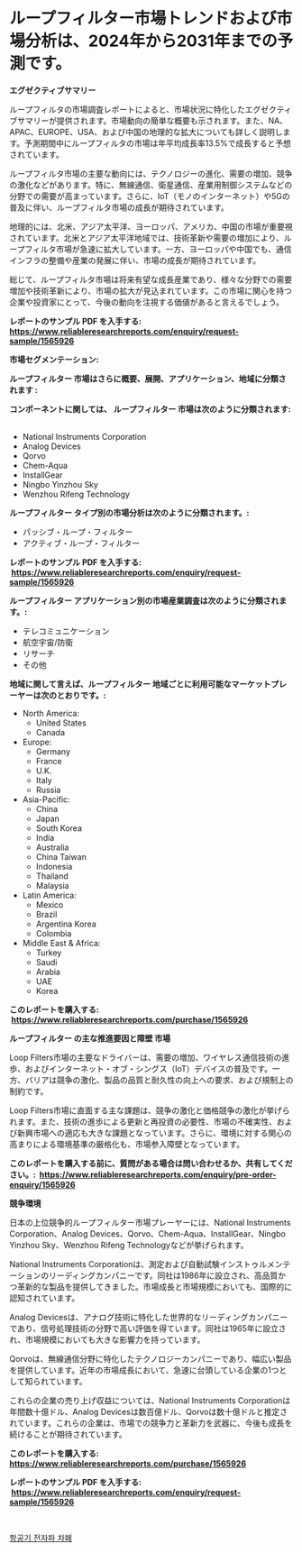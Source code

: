 <p><h1>ループフィルター市場トレンドおよび市場分析は、2024年から2031年までの予測です。</h1></p><p><strong>エグゼクティブサマリー</strong></p>
<p><p>ループフィルタの市場調査レポートによると、市場状況に特化したエグゼクティブサマリーが提供されます。市場動向の簡単な概要も示されます。また、NA、APAC、EUROPE、USA、および中国の地理的な拡大についても詳しく説明します。予測期間中にループフィルタの市場は年平均成長率13.5%で成長すると予想されています。</p><p>ループフィルタ市場の主要な動向には、テクノロジーの進化、需要の増加、競争の激化などがあります。特に、無線通信、衛星通信、産業用制御システムなどの分野での需要が高まっています。さらに、IoT（モノのインターネット）や5Gの普及に伴い、ループフィルタ市場の成長が期待されています。</p><p>地理的には、北米、アジア太平洋、ヨーロッパ、アメリカ、中国の市場が重要視されています。北米とアジア太平洋地域では、技術革新や需要の増加により、ループフィルタ市場が急速に拡大しています。一方、ヨーロッパや中国でも、通信インフラの整備や産業の発展に伴い、市場の成長が期待されています。</p><p>総じて、ループフィルタ市場は将来有望な成長産業であり、様々な分野での需要増加や技術革新により、市場の拡大が見込まれています。この市場に関心を持つ企業や投資家にとって、今後の動向を注視する価値があると言えるでしょう。</p></p>
<p><strong>レポートのサンプル PDF を入手する: <a href="https://www.reliableresearchreports.com/enquiry/request-sample/1565926">https://www.reliableresearchreports.com/enquiry/request-sample/1565926</a></strong></p>
<p><strong>市場セグメンテーション:</strong></p>
<p><strong> ループフィルター 市場はさらに概要、展開、アプリケーション、地域に分類されます :</strong></p>
<p><strong>コンポーネントに関しては、 ループフィルター 市場は次のように分類されます: &nbsp;</strong></p>
<p><ul><li>National Instruments Corporation</li><li>Analog Devices</li><li>Qorvo</li><li>Chem-Aqua</li><li>InstallGear</li><li>Ningbo Yinzhou Sky</li><li>Wenzhou Rifeng Technology</li></ul></p>
<p><strong> ループフィルター タイプ別の市場分析は次のように分類されます。:</strong></p>
<p><ul><li>パッシブ・ループ・フィルター</li><li>アクティブ・ループ・フィルター</li></ul></p>
<p><strong>レポートのサンプル PDF を入手する: &nbsp;<a href="https://www.reliableresearchreports.com/enquiry/request-sample/1565926">https://www.reliableresearchreports.com/enquiry/request-sample/1565926</a></strong></p>
<p><strong> ループフィルター アプリケーション別の市場産業調査は次のように分類されます。:</strong></p>
<p><ul><li>テレコミュニケーション</li><li>航空宇宙/防衛</li><li>リサーチ</li><li>その他</li></ul></p>
<p><strong>地域に関して言えば、ループフィルター 地域ごとに利用可能なマーケットプレーヤーは次のとおりです。:</strong></p>
<p><ul>
    <li>
        North America:
        <ul>
            <li>United States</li>
            <li>Canada</li>
        </ul>
    </li>
    <li>
        Europe:
        <ul>
            <li>Germany</li>
            <li>France</li>
            <li>U.K.</li>
            <li>Italy</li>
            <li>Russia</li>
        </ul>
    </li>
    <li>
        Asia-Pacific:
        <ul>
            <li>China</li>
            <li>Japan</li>
            <li>South Korea</li>
            <li>India</li>
            <li>Australia</li>
            <li>China Taiwan</li>
            <li>Indonesia</li>
            <li>Thailand</li>
            <li>Malaysia</li>
        </ul>
    </li>
    <li>
        Latin America:
        <ul>
            <li>Mexico</li>
            <li>Brazil</li>
            <li>Argentina Korea</li>
            <li>Colombia</li>
        </ul>
    </li>
    <li>
        Middle East & Africa:
        <ul>
            <li>Turkey</li>
            <li>Saudi</li>
            <li>Arabia</li>
            <li>UAE</li>
            <li>Korea</li>
        </ul>
    </li>
    </ul></p>
<p><strong>このレポートを購入する: &nbsp;<a href="https://www.reliableresearchreports.com/purchase/1565926">https://www.reliableresearchreports.com/purchase/1565926</a></strong></p>
<p><strong>ループフィルター の主な推進要因と障壁 市場</strong></p>
<p><p>Loop Filters市場の主要なドライバーは、需要の増加、ワイヤレス通信技術の進歩、およびインターネット・オブ・シングス（IoT）デバイスの普及です。一方、バリアは競争の激化、製品の品質と耐久性の向上への要求、および規制上の制約です。</p><p>Loop Filters市場に直面する主な課題は、競争の激化と価格競争の激化が挙げられます。また、技術の進歩による更新と再投資の必要性、市場の不確実性、および新興市場への適応も大きな課題となっています。さらに、環境に対する関心の高まりによる環境基準の厳格化も、市場参入障壁となっています。</p></p>
<p><strong>このレポートを購入する前に、質問がある場合は問い合わせるか、共有してください。:&nbsp; <a href="https://www.reliableresearchreports.com/enquiry/pre-order-enquiry/1565926">https://www.reliableresearchreports.com/enquiry/pre-order-enquiry/1565926</a></strong></p>
<p><strong>競争環境</strong></p>
<p><p>日本の上位競争的ループフィルター市場プレーヤーには、National Instruments Corporation、Analog Devices、Qorvo、Chem-Aqua、InstallGear、Ningbo Yinzhou Sky、Wenzhou Rifeng Technologyなどが挙げられます。</p><p>National Instruments Corporationは、測定および自動試験インストゥルメンテーションのリーディングカンパニーです。同社は1986年に設立され、高品質かつ革新的な製品を提供してきました。市場成長と市場規模においても、国際的に認知されています。</p><p>Analog Devicesは、アナログ技術に特化した世界的なリーディングカンパニーであり、信号処理技術の分野で高い評価を得ています。同社は1965年に設立され、市場規模においても大きな影響力を持っています。</p><p>Qorvoは、無線通信分野に特化したテクノロジーカンパニーであり、幅広い製品を提供しています。近年の市場成長において、急速に台頭している企業の1つとして知られています。</p><p>これらの企業の売り上げ収益については、National Instruments Corporationは年間数十億ドル、Analog Devicesは数百億ドル、Qorvoは数十億ドルと推定されています。これらの企業は、市場での競争力と革新力を武器に、今後も成長を続けることが期待されています。</p></p>
<p><strong>このレポートを購入する: &nbsp; <a href="https://www.reliableresearchreports.com/purchase/1565926">https://www.reliableresearchreports.com/purchase/1565926</a></strong></p>
<p><strong>レポートのサンプル PDF を入手する: &nbsp;<a href="https://www.reliableresearchreports.com/enquiry/request-sample/1565926">https://www.reliableresearchreports.com/enquiry/request-sample/1565926</a></strong><strong></strong></p>
<p>&nbsp;</p>
<p><p><a href="https://github.com/bunxhcci35271755/Market-Research-Report-List-1/blob/main/36098825281.md">항공기 전자파 차폐</a></p></p>